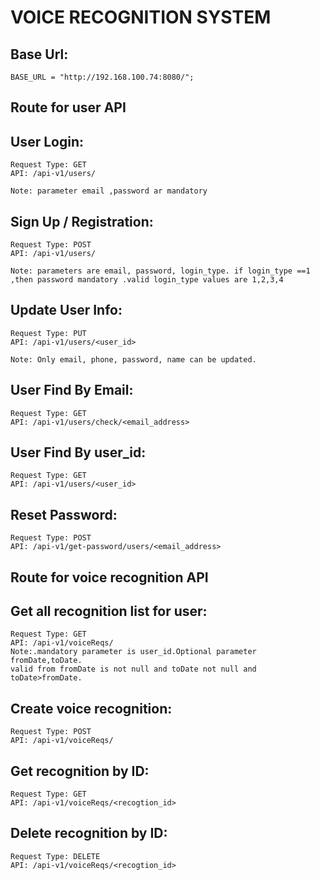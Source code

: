 # VOICE RECOGNITION SYSTEM

Base Url:
---------
    BASE_URL = "http://192.168.100.74:8080/";

## Route for user API

User Login:
---------------------------------------------------------------
    Request Type: GET 
    API: /api-v1/users/
    
    Note: parameter email ,password ar mandatory
 
 Sign Up / Registration:
 ------------------------------------------------------------------
    Request Type: POST 
    API: /api-v1/users/
    
    Note: parameters are email, password, login_type. if login_type ==1 ,then password mandatory .valid login_type values are 1,2,3,4
    
Update User Info:
----------------------------------------------------------------------------------
    Request Type: PUT 
    API: /api-v1/users/<user_id>
    
    Note: Only email, phone, password, name can be updated.
 
User Find By Email:
--------------------------------------------------------------------
    Request Type: GET 
    API: /api-v1/users/check/<email_address>

User Find By user_id:
--------------------------------------------------------------------
    Request Type: GET 
    API: /api-v1/users/<user_id>
    
Reset Password:
----------------------------------
    Request Type: POST 
    API: /api-v1/get-password/users/<email_address>
  
## Route for voice recognition API

Get all recognition list for user:
---------------------------------------------------------------------------------------
    Request Type: GET
    API: /api-v1/voiceReqs/
    Note:.mandatory parameter is user_id.Optional parameter fromDate,toDate.
    valid from fromDate is not null and toDate not null and toDate>fromDate.
    

Create voice recognition:
-----------------------------------------
    Request Type: POST 
    API: /api-v1/voiceReqs/

Get  recognition by ID:
-----------------------------------------
    Request Type: GET
    API: /api-v1/voiceReqs/<recogtion_id>

Delete recognition by ID:
---------------------------------------------
    Request Type: DELETE
    API: /api-v1/voiceReqs/<recogtion_id>
